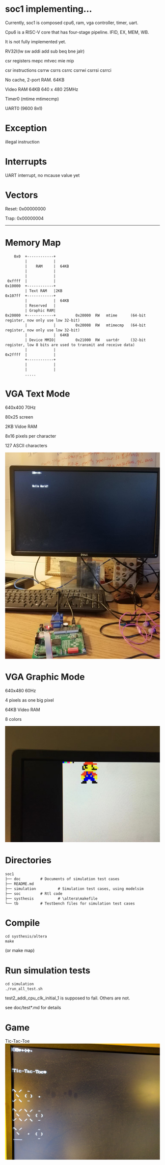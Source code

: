 # soc1 implementing...

Currently, soc1 is composed cpu6, ram, vga controller, timer, uart.


Cpu6 is a RISC-V core that has four-stage pipeline. IFID, EX, MEM, WB.

It is not fully implemented yet.

RV32I(lw sw addi add sub beq bne jalr) 

csr registers mepc mtvec mie mip

csr instructions csrrw csrrs csrrc csrrwi csrrsi csrrci


No cache, 2-port RAM. 64KB

Video RAM 64KB  640 x 480  25MHz

Timer0  (mtime mtimecmp)

UART0   (9600 8n1)

# Exception 
illegal instruction


# Interrupts

UART interrupt, no mcause value yet


# Vectors
Reset: 0x00000000

Trap:  0x00000004

----------------------------

# Memory Map

```````````````
    0x0  +------------+
         |            |
         |    RAM     |  64KB
         |            |
         |            |
 0xffff  |            |
0x10000  +------------+
         | Text RAM   |2KB
0x107ff  +------------+   
         |            |  64KB
         | Reserved   |
         | Graphic RAM| 
0x20000  +------------+         0x20000  RW   mtime      (64-bit register, now only use low 32-bit)
         |            |         0x20008  RW   mtimecmp   (64-bit register, now only use low 32-bit)
         |            |  64KB
         | Device MMIO|         0x21000  RW   uartdr     (32-bit register, low 8 bits are used to transmit and receive data)
         |            |
0x2ffff  |            |
         +------------+
         |            |
         |            |
         .....
```````````````

# VGA Text Mode

640x400 70Hz 

80x25 screen

2KB Vidoe RAM

8x16 pixels per character

127 ASCII characters

![text mode](doc/image/textmode.jpg)


# VGA Graphic Mode

640x480 60Hz

4 pixels as one big pixel

64KB Video RAM

8 colors

![graphic mode](doc/image/graphicmode.jpg)

# Directories

`````````````````
soc1
├── doc  		# Documents of simulation test cases
├── README.md
├── simulation          # Simulation test cases, using modelsim
├── soc			# Rtl code	
├── systhesis           # \altera\makefile                  
└── tb			# Testbench files for simulation test cases
`````````````````

# Compile
`````````````
cd systhesis/altera
make
`````````````
 (or make map)

# Run simulation tests
```````````````
cd simulation
./run_all_test.sh
```````````````

test2_addi_cpu_clk_initial_1 is supposed to fail. Others are not.

see doc/test*.md for details


# Game
Tic-Tac-Toe
![tic-tac-toe](doc/image/tic-tac-toe.jpg)

